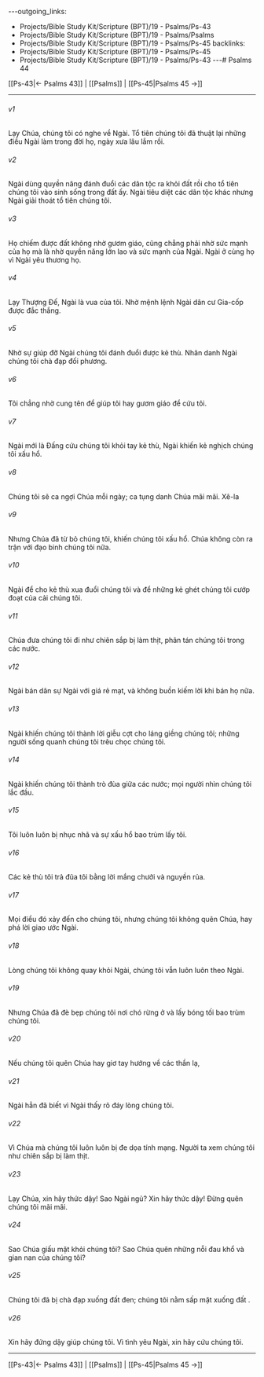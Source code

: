 ---outgoing_links:
  - Projects/Bible Study Kit/Scripture (BPT)/19 - Psalms/Ps-43
  - Projects/Bible Study Kit/Scripture (BPT)/19 - Psalms/Psalms
  - Projects/Bible Study Kit/Scripture (BPT)/19 - Psalms/Ps-45
backlinks:
  - Projects/Bible Study Kit/Scripture (BPT)/19 - Psalms/Ps-45
  - Projects/Bible Study Kit/Scripture (BPT)/19 - Psalms/Ps-43
---# Psalms 44

[[Ps-43|← Psalms 43]] | [[Psalms]] | [[Ps-45|Psalms 45 →]]
***



###### v1 
Lạy Chúa, chúng tôi có nghe về Ngài. Tổ tiên chúng tôi đã thuật lại những điều Ngài làm trong đời họ, ngày xưa lâu lắm rồi. 

###### v2 
Ngài dùng quyền năng đánh đuổi các dân tộc ra khỏi đất rồi cho tổ tiên chúng tôi vào sinh sống trong đất ấy. Ngài tiêu diệt các dân tộc khác nhưng Ngài giải thoát tổ tiên chúng tôi. 

###### v3 
Họ chiếm được đất không nhờ gươm giáo, cũng chẳng phải nhờ sức mạnh của họ mà là nhờ quyền năng lớn lao và sức mạnh của Ngài. Ngài ở cùng họ vì Ngài yêu thương họ. 

###### v4 
Lạy Thượng Đế, Ngài là vua của tôi. Nhờ mệnh lệnh Ngài dân cư Gia-cốp được đắc thắng. 

###### v5 
Nhờ sự giúp đỡ Ngài chúng tôi đánh đuổi được kẻ thù. Nhân danh Ngài chúng tôi chà đạp đối phương. 

###### v6 
Tôi chẳng nhờ cung tên để giúp tôi hay gươm giáo để cứu tôi. 

###### v7 
Ngài mới là Đấng cứu chúng tôi khỏi tay kẻ thù, Ngài khiến kẻ nghịch chúng tôi xấu hổ. 

###### v8 
Chúng tôi sẽ ca ngợi Chúa mỗi ngày; ca tụng danh Chúa mãi mãi. Xê-la 

###### v9 
Nhưng Chúa đã từ bỏ chúng tôi, khiến chúng tôi xấu hổ. Chúa không còn ra trận với đạo binh chúng tôi nữa. 

###### v10 
Ngài để cho kẻ thù xua đuổi chúng tôi và để những kẻ ghét chúng tôi cướp đoạt của cải chúng tôi. 

###### v11 
Chúa đưa chúng tôi đi như chiên sắp bị làm thịt, phân tán chúng tôi trong các nước. 

###### v12 
Ngài bán dân sự Ngài với giá rẻ mạt, và không buồn kiếm lời khi bán họ nữa. 

###### v13 
Ngài khiến chúng tôi thành lời giễu cợt cho láng giềng chúng tôi; những người sống quanh chúng tôi trêu chọc chúng tôi. 

###### v14 
Ngài khiến chúng tôi thành trò đùa giữa các nước; mọi người nhìn chúng tôi lắc đầu. 

###### v15 
Tôi luôn luôn bị nhục nhã và sự xấu hổ bao trùm lấy tôi. 

###### v16 
Các kẻ thù tôi trả đũa tôi bằng lời mắng chưởi và nguyền rủa. 

###### v17 
Mọi điều đó xảy đến cho chúng tôi, nhưng chúng tôi không quên Chúa, hay phá lời giao ước Ngài. 

###### v18 
Lòng chúng tôi không quay khỏi Ngài, chúng tôi vẫn luôn luôn theo Ngài. 

###### v19 
Nhưng Chúa đã đè bẹp chúng tôi nơi chó rừng ở và lấy bóng tối bao trùm chúng tôi. 

###### v20 
Nếu chúng tôi quên Chúa hay giơ tay hướng về các thần lạ, 

###### v21 
Ngài hẳn đã biết vì Ngài thấy rõ đáy lòng chúng tôi. 

###### v22 
Vì Chúa mà chúng tôi luôn luôn bị đe dọa tính mạng. Người ta xem chúng tôi như chiên sắp bị làm thịt. 

###### v23 
Lạy Chúa, xin hãy thức dậy! Sao Ngài ngủ? Xin hãy thức dậy! Đừng quên chúng tôi mãi mãi. 

###### v24 
Sao Chúa giấu mặt khỏi chúng tôi? Sao Chúa quên những nỗi đau khổ và gian nan của chúng tôi? 

###### v25 
Chúng tôi đã bị chà đạp xuống đất đen; chúng tôi nằm sấp mặt xuống đất . 

###### v26 
Xin hãy đứng dậy giúp chúng tôi. Vì tình yêu Ngài, xin hãy cứu chúng tôi.

***
[[Ps-43|← Psalms 43]] | [[Psalms]] | [[Ps-45|Psalms 45 →]]
